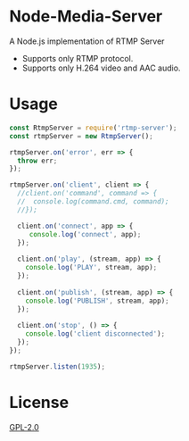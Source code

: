 # Node-Media-Server
A Node.js implementation of RTMP Server 
 - Supports only RTMP protocol.
 - Supports only H.264 video and AAC audio.
 
# Usage 
```js
const RtmpServer = require('rtmp-server');
const rtmpServer = new RtmpServer();

rtmpServer.on('error', err => {
  throw err;
});

rtmpServer.on('client', client => {
  //client.on('command', command => {
  //  console.log(command.cmd, command);
  //});

  client.on('connect', app => {
     console.log('connect', app);
  });
  
  client.on('play', (stream, app) => {
    console.log('PLAY', stream, app);
  });
  
  client.on('publish', (stream, app) => {
    console.log('PUBLISH', stream, app);
  });
  
  client.on('stop', () => {
    console.log('client disconnected');
  });
});

rtmpServer.listen(1935);
```

# License

[GPL-2.0](LICENSE)